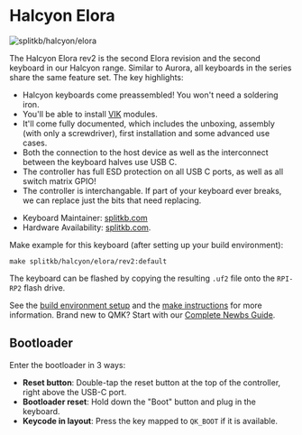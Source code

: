 # Halcyon Elora

![splitkb/halcyon/elora](https://i.imgur.com/TbFWzsh.png)

The Halcyon Elora rev2 is the second Elora revision and the second keyboard in our Halcyon range. Similar to Aurora, all keyboards in the series share the same feature set. The key highlights:

- Halcyon keyboards come preassembled! You won't need a soldering iron.
- You'll be able to install [VIK](https://github.com/sadekbaroudi/vik) modules.
- It'll come fully documented, which includes the unboxing, assembly (with only a screwdriver), first installation and some advanced use cases.
- Both the connection to the host device as well as the interconnect between the keyboard halves use USB C.
- The controller has full ESD protection on all USB C ports, as well as all switch matrix GPIO!
- The controller is interchangable. If part of your keyboard ever breaks, we can replace just the bits that need replacing.

* Keyboard Maintainer: [splitkb.com](https://github.com/splitkb.com)
* Hardware Availability: [splitkb.com](https://splitkb.com).

Make example for this keyboard (after setting up your build environment):

    make splitkb/halcyon/elora/rev2:default

The keyboard can be flashed by copying the resulting `.uf2` file onto the `RPI-RP2` flash drive.

See the [build environment setup](https://docs.qmk.fm/#/getting_started_build_tools) and the [make instructions](https://docs.qmk.fm/#/getting_started_make_guide) for more information. Brand new to QMK? Start with our [Complete Newbs Guide](https://docs.qmk.fm/#/newbs).

## Bootloader

Enter the bootloader in 3 ways:

* **Reset button**: Double-tap the reset button at the top of the controller, right above the USB-C port.
* **Bootloader reset**: Hold down the "Boot" button and plug in the keyboard.
* **Keycode in layout**: Press the key mapped to `QK_BOOT` if it is available.